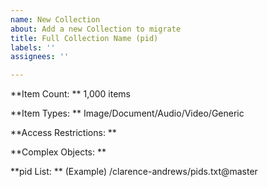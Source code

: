 ```yaml
---
name: New Collection
about: Add a new Collection to migrate
title: Full Collection Name (pid)
labels: ''
assignees: ''

---
```


**Item Count: ** 1,000 items

**Item Types: ** Image/Document/Audio/Video/Generic

**Access Restrictions: **

**Complex Objects: **

**pid List: ** (Example) /clarence-andrews/pids.txt@master
